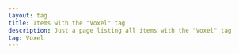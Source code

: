 ```yaml
---
layout: tag
title: Items with the "Voxel" tag
description: Just a page listing all items with the "Voxel" tag
tag: Voxel
---
```

